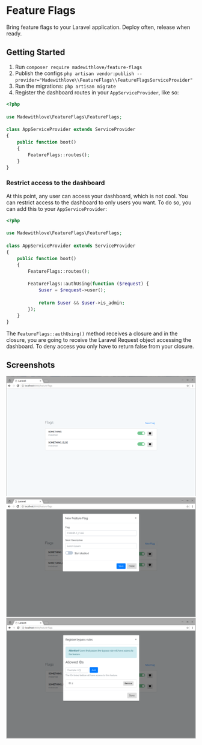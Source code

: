 # Feature Flags

Bring feature flags to your Laravel application. Deploy often, release when ready.

## Getting Started

1. Run `composer require madewithlove/feature-flags`
2. Publish the configs `php artisan vendor:publish --provider="Madewithlove\\FeatureFlags\\FeatureFlagsServiceProvider"`
3. Run the migrations: `php artisan migrate`
4. Register the dashboard routes in your `AppServiceProvider`, like so:

```php
<?php

use Madewithlove\FeatureFlags\FeatureFlags;

class AppServiceProvider extends ServiceProvider
{
    public function boot()
    {
        FeatureFlags::routes();
    }
}
```

### Restrict access to the dashboard

At this point, any user can access your dashboard, which is not cool. You can restrict access to the dashboard to only users you want. To do so, you can add this to your `AppServiceProvider`:

```php
<?php

use Madewithlove\FeatureFlags\FeatureFlags;

class AppServiceProvider extends ServiceProvider
{
    public function boot()
    {
        FeatureFlags::routes();
        
        FeatureFlags::authUsing(function ($request) {
            $user = $request->user();
            
            return $user && $user->is_admin;
        });
    }
}
```

The `FeatureFlags::authUsing()` method receives a closure and in the closure, you are going to receive the Laravel Request object accessing the dashboard. To deny access you only have to return false from your closure.

## Screenshots

![Dashboard](/docs/dashboard.png)
![New Flag](/docs/dashboard-new-feature-flag.png)
![Bypass Rules](/docs/dashboard-new-feature-flag-bypass.png)
